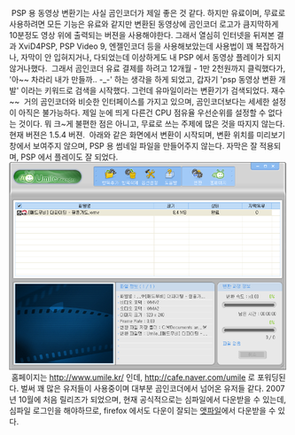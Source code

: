  PSP 용 동영상 변환기는 사실 곰인코더가 제일 좋은 것 같다. 하지만 유료이며, 무료로 사용하려면 모든 기능은 유료와 같지만 변환된 동영상에 곰인코더 로고가 큼지막하게 10분정도 영상 위에 출력되는 버젼을 사용해야한다. 그래서 열심히 인터넷을 뒤져본 결과 XviD4PSP, PSP Video 9, 엔젤인코더 등을 사용해보았는데 사용법이 꽤 복잡하거나, 자막이 안 입혀지거나, 다되었는데 이상하게도 내 PSP 에서 동영상 플레이가 되지 않거나했다.
 그래서 곰인코더 유료 결제를 하려고 12개월 - 1만 2천원까지 클릭했다가, '아~~ 차라리 내가 만들까.. -\_-' 하는 생각을 하게 되었고, 갑자기 'psp 동영상 변환 개발' 이라는 키워드로 검색을 시작했다. 그런데 유마일이라는 변환기가 검색되었다. 재수~~
 거의 곰인코더와 비슷한 인터페이스를 가지고 있으며, 곰인코더보다는 세세한 설정이 아직은 불가능하다. 제일 눈에 띄게 다른건 CPU 점유율 우선순위를 설정할 수 없다는 것이다. 뭐 크~게 불편한 점은 아니고, 무료로 쓰는 주제에 많은 것을 따지지 않는다. 현재 버젼은 1.5.4 버젼.
 아래와 같은 화면에서 변환이 시작되며, 변환 위치를 미리보기 창에서 보여주지 않으며, PSP 용 썸네일 파일을 만들어주지 않는다. 자막은 잘 적용되며, PSP 에서 플레이도 잘 되었다.
<img src="umile.png" width="500" height="375" />
 홈페이지는 <http://www.umile.kr/> 인데, <http://cafe.naver.com/umile> 로 포워딩된다. 벌써 꽤 많은 유저들이 사용중이며 대부분 곰인코더에서 넘어온 유저들 같다. 2007년 10월에 처음 릴리즈가 되었으며, 현재 공식적으로는 심파일에서 다운받을 수 있는데, 심파일 로그인을 해야하므로, firefox 에서도 다운이 잘되는 [앳파일](http://atfile.com/search.html?ser_gu=&ser_pv_name=%C0%AF%B8%B6%C0%CF&x=0&y=0)에서 다운받을 수 있다.

